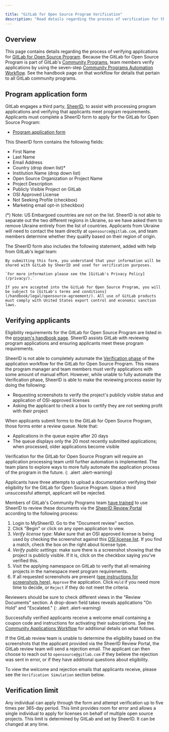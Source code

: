 ```yaml
---

title: "GitLab for Open Source Program Verification"
description: "Read details regarding the process of verification for the GitLab for Open Source Program."
---
```


## Overview

This page contains details regarding the process of verifying applications for [GitLab for Open Source Program](/solutions/open-source/). Because the GitLab for Open Source Program is part of GitLab's [Community Programs](/handbook/marketing/developer-relations/community-programs/), team members verify applications by using the seven-step [Community Programs Automation Workflow](/handbook/marketing/developer-relations/community-programs/automated-community-programs). See the handbook page on that workflow for details that pertain to all GitLab community programs.

## Program application form

GitLab engages a third party, [SheerID](https://www.sheerid.com/), to assist with processing program applications and verifying that applicants meet program requirements. Applicants must complete a SheerID form to apply for the GitLab for Open Source Program:

* [Program application form](https://offers.sheerid.com/gitlab/member/)

This SheerID form contains the following fields:

- First Name
- Last Name
- Email Address
- Country (drop down list)*
- Institution Name (drop down list)
- Open Source Organization or Project Name
- Project Description
- Publicly Visible Project on GitLab
- OSI Approved License
- Not Seeking Profile (checkbox)
- Marketing email opt-in (checkbox)

(*) Note: US Embargoed countries are not on the list. SheerID is not able to separate out the two different regions in Ukraine, so we have asked them to remove Ukraine entirely from the list of countries. Applicants from Ukraine will need to contact the team directly at `opensource@gitlab.com`, and team members determine whether they qualify based on their region of origin.

The SheerID form also includes the following statement, added with help from GitLab's legal team:

```
By submitting this form, you understand that your information will be shared with GitLab by SheerID and used for verification purposes.

`For more information please see the [GitLab's Privacy Policy](/privacy/).`

If you are accepted into the GitLab for Open Source Program, you will be subject to [GitLab's terms and conditions](/handbook/legal/opensource-agreement/). All use of GitLab products must comply with United States export control and economic sanction laws.
```

## Verifying applicants

Eligibility requirements for the GitLab for Open Source Program are listed in the [program's handbook page](/handbook/marketing/developer-relations/community-programs/opensource-program/). SheerID assists GitLab with reviewing program applications and ensuring applicants meet these program requirements.

SheerID is not able to completely automate the [Verification phase](/handbook/marketing/developer-relations/community-programs/automated-community-programs/#verification) of the application workflow for the GitLab for Open Source Program. This means the program manager and team members must verify applications with some amount of manual effort. However, while unable to fully automate the Verification phase, SheerID is able to make the reviewing process easier by doing the following:

* Requesting screenshots to verify the project's publicly visible status and application of OSI-approved licenses
* Asking the applicant to check a box to certify they are not seeking profit with their project

When applicants submit forms to the GitLab for Open Source Program, those forms enter a review queue. Note that:

* Applications in the queue expire after 20 days
* The queue displays only the 20 most recently submitted applications; when processed, older applications become visible

<i class="fas fa-hand-point-right" aria-hidden="true" style="color: rgb(138, 109, 59);"></i> Verification for the GitLab for Open Source Program will require an application processing team until further automation is implemented. The team plans to explore ways to more fully automate the application process of the program in the future.
{: .alert .alert-warning}

Applicants have three attempts to upload a documentation verifying their eligibility for the GitLab for Open Source Program. Upon a third unsuccessful attempt, applicant will be rejected.

Members of GitLab's Community Programs team [have trained](/handbook/marketing/developer-relations/community-programs/automated-community-programs/#sheer-id-training-materials) to use SheerID to review these documents via the [SheerID Review Portal](https://my.sheerid.com/) according to the following process:

 1. Login to MySheerID. Go to the "Document review" section.
 1. Click "Begin" or click on any open application to view.
 1. _Verify license type:_ Make sure that an OSI approved license is being used by checking the screenshot against this [OSI license list](https://opensource.org/licenses/alphabetical). If you find a match, check the box on the right about license type.
 1. _Verify public settings:_ make sure there is a screenshot showing that the project is publicly visible. If it is, click on the checkbox saying you've verified this.
 1. Visit the applying namespace on GitLab to verify that all remaining projects in the namespace meet program requirements.
 1. If all requested screenshots are present ([see instructions for screenshots here](https://docs.gitlab.com/ee/subscriptions/#gitlab-for-open-source)), `Approve` the application. Click `Hold` if you need more time to decide, or `Reject` if they do not meet the criteria.

<i class="fas fa-hand-point-right" aria-hidden="true" style="color: rgb(138, 109, 59);"></i> Reviewers should be sure to check different views in the "Review Documents" section. A drop-down field takes reveals applications "On Hold" and "Escalated."
{: .alert .alert-warning}

Successfully verified applicants receive a welcome email containing a coupon code and instructions for activating their subscriptions. See the [Community Applications Workflow](/handbook/marketing/developer-relations/community-programs/automated-community-programs) for additional details on what follows.

If the GitLab review team is unable to determine the eligibility based on the screenshots that the applicant provided via the SheerID Review Portal, the GitLab review team will send a rejection email. The applicant can then choose to reach out to `opensource@gitlab.com` if they believe the rejection was sent in error, or if they have additional questions about eligibility.

To view the welcome and rejection emails that applicants receive, please see the `Verification Simulation` section below.

## Verification limit

Any individual can apply through the form and attempt verification up to five times per 365-day period. This limit provides room for error and allows a single individual to apply for licenses on behalf of multiple open source projects. This limit is determined by GitLab and set by SheerID. It can be changed at any time.
